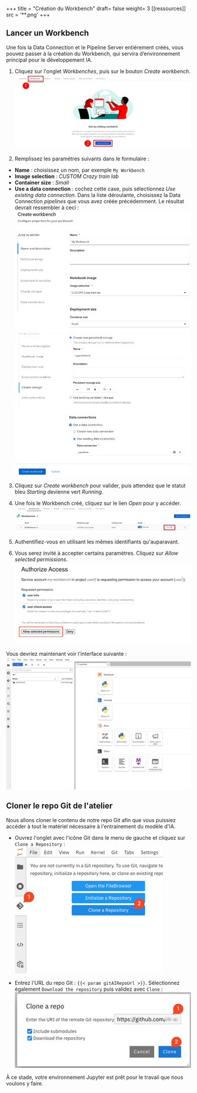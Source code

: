 +++
title = "Création du Workbench"
draft= false
weight= 3
[[ressources]]
  src = '**.png'
+++

## Lancer un Workbench

Une fois la Data Connection et le Pipeline Server entièrement créés, vous pouvez passer à la création du Workbench, qui servira d’environnement principal pour le développement IA.

1. Cliquez sur l'onglet *Workbenches*, puis sur le bouton *Create workbench*.
![02-03-create-wb.png](02-03-create-wb.png)

2. Remplissez les paramètres suivants dans le formulaire :  
- **Name** : choisissez un nom, par exemple `My Workbench`  
- **Image selection** : *CUSTOM Crazy train lab*  
- **Container size** : *Small*  
- **Use a data connection** : cochez cette case, puis sélectionnez *Use existing data connection*. Dans la liste déroulante, choisissez la Data Connection *pipelines* que vous avez créée précédemment.
Le résultat devrait ressembler à ceci :  
![02-02-launch-workbench-01.png](02-02-launch-workbench-01.png)
![02-02-launch-workbench-02.png](02-02-launch-workbench-02.png)

3. Cliquez sur *Create workbench* pour valider, puis attendez que le statut bleu *Starting* devienne vert *Running*.

4. Une fois le Workbench créé, cliquez sur le lien *Open* pour y accéder.
![02-03-open-link.png](02-03-open-link.png)

5. Authentifiez-vous en utilisant les mêmes identifiants qu'auparavant.

6. Vous serez invité à accepter certains paramètres. Cliquez sur *Allow selected permissions*.  
![02-02-accept.png](02-02-accept.png)  

Vous devriez maintenant voir l’interface suivante :  
![02-02-jupyter.png](02-02-jupyter.png)

## Cloner le repo Git de l'atelier

Nous allons cloner le contenu de notre repo Git afin que vous puissiez accéder à tout le matériel nécessaire à l'entrainement du modèle d'IA.

* Ouvrez l'onglet avec l'icône Git dans le menu de gauche et cliquez sur `Clone a Repository` :
![git-clone-1.png](git-clone-1.png)

* Entrez l'URL du repo Git : ``{{< param gitAIRepoUrl >}}``. Sélectionnez également `Download the repository` puis validez avec `Clone` :
![git-clone-2.png](git-clone-2.png)

À ce stade, votre environnement Jupyter est prêt pour le travail que nous voulons y faire.
